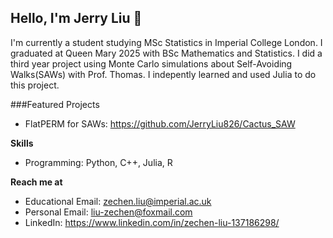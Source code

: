 ## Hello, I'm Jerry Liu 👋
I'm currently a student studying MSc Statistics in Imperial College London.
I graduated at Queen Mary 2025 with BSc Mathematics and Statistics. I did a third year project using Monte Carlo simulations about Self-Avoiding Walks(SAWs) with Prof. Thomas. I indepently learned and used Julia to do this project.


###Featured Projects
- FlatPERM for SAWs: https://github.com/JerryLiu826/Cactus_SAW

**Skills**
- Programming: Python, C++, Julia, R

**Reach me at**
- Educational Email: zechen.liu@imperial.ac.uk
- Personal Email: liu-zechen@foxmail.com
- LinkedIn: https://www.linkedin.com/in/zechen-liu-137186298/
<!--
**JerryLiu826/JerryLiu826** is a ✨ _special_ ✨ repository because its `README.md` (this file) appears on your GitHub profile.

Here are some ideas to get you started:

- 🔭 I’m currently working on ...
- 🌱 I’m currently learning ...
- 👯 I’m looking to collaborate on ...
- 🤔 I’m looking for help with ...
- 💬 Ask me about ...
- 📫 How to reach me: ...
- 😄 Pronouns: ...
- ⚡ Fun fact: ...
-->
